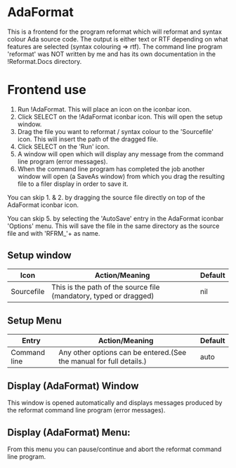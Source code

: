 # AdaFormat
This is a frontend for the program reformat which will reformat and syntax colour Ada source code.
The output is either text or RTF depending on what features are selected (syntax colouring => rtf).
The command line program 'reformat' was NOT written by me and has its own documentation in the !Reformat.Docs directory.
                                    
# Frontend use
 
1. Run !AdaFormat. This will place an icon on the iconbar icon.
2. Click SELECT on the !AdaFormat iconbar icon. This will open the setup
   window.
3. Drag the file you want to reformat / syntax colour to the
   'Sourcefile' icon. This will insert the path of the dragged file.
4. Click SELECT on the 'Run' icon.
5. A window will open which will display any message from the command
   line program (error messages).
6. When the command line program has completed the job another window
   will open (a SaveAs window) from which you drag the resulting file to
   a filer display in order to save it.
   
You can skip 1. & 2. by dragging the source file directly on top of the 
AdaFormat iconbar icon.

You can skip 5. by selecting the 'AutoSave' entry in the AdaFormat iconbar 
'Options' menu. This will save the file in the same directory as the
source file and with 'RFRM_'+<sourcefilename> as name.

## Setup window

   Icon  |            Action/Meaning         |              Default
   ----   |           --------------          |             -------
   Sourcefile|        This is the path of the source file (mandatory, typed or dragged) |    nil
                     

## Setup Menu

   Entry |                  Action/Meaning              |         Default
   -----  |                 --------------               |        -------
   Command line |         Any other options can be entered.(See the manual for full details.)     | auto
                           

## Display (AdaFormat) Window

This window is opened automatically and displays messages produced by the reformat command line program (error messages).
   
## Display (AdaFormat) Menu:
From this menu you can pause/continue and abort the reformat command line program.

